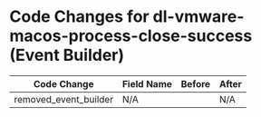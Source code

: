 # Code Changes for dl-vmware-macos-process-close-success (Event Builder)

| Code Change | Field Name | Before | After |
|-------------|------------|--------|-------|
| removed_event_builder | N/A |  | N/A |